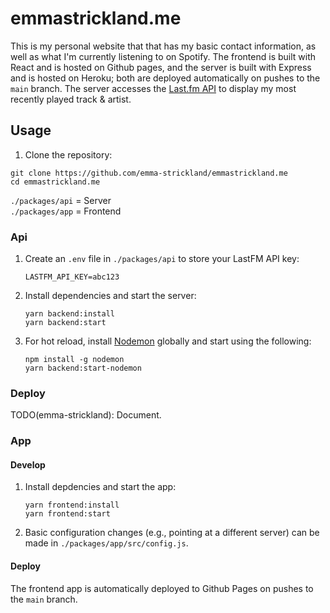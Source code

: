 # emmastrickland.me

This is my personal website that that has my basic contact information, as well as what I'm currently listening to on Spotify. The frontend is built with React and is hosted on Github pages, and the server is built with Express and is hosted on Heroku; both are deployed automatically on pushes to the `main` branch. The server accesses the [Last.fm API](https://www.last.fm/api) to display my most recently played track & artist. 

## Usage

1. Clone the repository:
  ```
  git clone https://github.com/emma-strickland/emmastrickland.me
  cd emmastrickland.me
  ```

`./packages/api` = Server \
`./packages/app` = Frontend

### Api

1. Create an `.env` file in `./packages/api` to store your LastFM API key:
   ```
   LASTFM_API_KEY=abc123
   ```
2. Install dependencies and start the server:
    ```
    yarn backend:install
    yarn backend:start
    ```
3. For hot reload, install [Nodemon](https://www.npmjs.com/package/nodemon) globally and start using the following:
   ```
   npm install -g nodemon
   yarn backend:start-nodemon
   ```

### Deploy

TODO(emma-strickland): Document.

### App

#### Develop

1. Install depdencies and start the app: 
    ```
    yarn frontend:install
    yarn frontend:start
    ```
2. Basic configuration changes (e.g., pointing at a different server) can be made in `./packages/app/src/config.js`.

#### Deploy

The frontend app is automatically deployed to Github Pages on pushes to the `main` branch.


